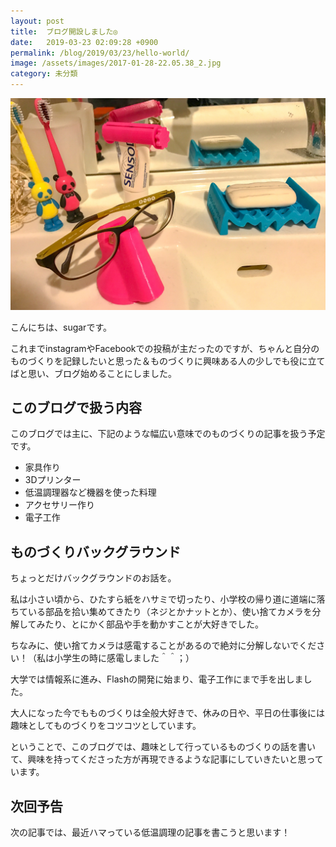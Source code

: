 ```yaml
---
layout: post
title:  ブログ開設しました◎
date:   2019-03-23 02:09:28 +0900
permalink: /blog/2019/03/23/hello-world/
image: /assets/images/2017-01-28-22.05.38_2.jpg
category: 未分類
---
```

![](/assets/images/2017-01-28-22.05.38_2.jpg)

こんにちは、sugarです。

これまでinstagramやFacebookでの投稿が主だったのですが、ちゃんと自分のものづくりを記録したいと思った＆ものづくりに興味ある人の少しでも役に立てばと思い、ブログ始めることにしました。

## このブログで扱う内容

このブログでは主に、下記のような幅広い意味でのものづくりの記事を扱う予定です。

- 家具作り
- 3Dプリンター
- 低温調理器など機器を使った料理
- アクセサリー作り
- 電子工作

## ものづくりバックグラウンド

ちょっとだけバックグラウンドのお話を。

私は小さい頃から、ひたすら紙をハサミで切ったり、小学校の帰り道に道端に落ちている部品を拾い集めてきたり（ネジとかナットとか）、使い捨てカメラを分解してみたり、とにかく部品や手を動かすことが大好きでした。

 ちなみに、使い捨てカメラは感電することがあるので絶対に分解しないでください！（私は小学生の時に感電しました＾＾；）

 大学では情報系に進み、Flashの開発に始まり、電子工作にまで手を出しました。

大人になった今でもものづくりは全般大好きで、休みの日や、平日の仕事後には趣味としてものづくりをコツコツとしています。

ということで、このブログでは、趣味として行っているものづくりの話を書いて、興味を持ってくださった方が再現できるような記事にしていきたいと思っています。

## 次回予告

次の記事では、最近ハマっている低温調理の記事を書こうと思います！
